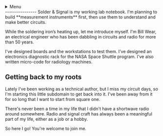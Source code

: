 <details>
  <summary>Menu</summary>

  [Signal craft basics](signal-craft-basics.md)
</details>
----------------
Solder &amp; Signal is my working lab notebook. I'm planning to build **measurement instruments** first, then use them to understand and make better circuits. 

While the soldering iron’s heating up, let me introduce myself. I'm Bill Wear, an electrical engineer who has been dabbling in circuits and radio for more than 50 years.

I've designed boards and the workstations to test them. I've designed an electronics diagnostic rack for the NASA Space Shuttle program. I've also written micro-code for radiology machines. 

## Getting back to my roots
Lately I've been working as a technical author, but I miss my circuit days, so I'm starting this little subdomain to get back into it. I've been away from it for so long that I want to start from square one.

There's never been a time in my life that I didn't have a shortwave radio around somewhere. Radio and signal craft has always been a meaningful part of my life, either as a job or a hobby. 

So here I go! You're welcome to join me.
